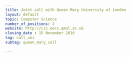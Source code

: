 ```yaml
---
title: Joint call with Queen Mary University of London
layout: default
topic: Computer Science
number_of_positions: 2
website: http://cis.eecs.qmul.ac.uk
closing_date : 15 November 2016
tag: call_uni
subtag: queen_mary_call

---
```

